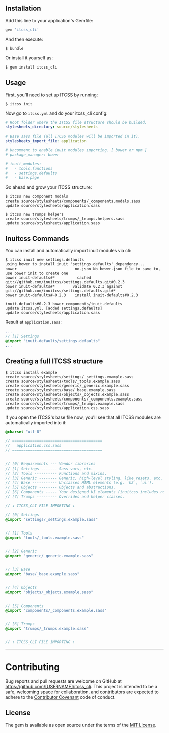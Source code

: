 ## Installation

Add this line to your application's Gemfile:

```ruby
gem 'itcss_cli'
```

And then execute:

    $ bundle

Or install it yourself as:

    $ gem install itcss_cli

## Usage

First, you'll need to set up ITCSS by running:

    $ itcss init
    
Now go to `itcss.yml` and do your itcss_cli config:

```yml
# Root folder where the ITCSS file structure should be builded.
stylesheets_directory: source/stylesheets

# Base sass file (all ITCSS modules will be imported in it).
stylesheets_import_file: application

# Uncomment to enable inuit modules importing. [ bower or npm ]
# package_manager: bower

# inuit_modules:
#   - tools.functions
#   - settings.defaults
#   - base.page
```

Go ahead and grow your ITCSS structure:
```{r, engine='bash'}
$ itcss new component modals
create source/stylesheets/components/_components.modals.sass
update source/stylesheets/application.sass

$ itcss new trumps helpers
create source/stylesheets/trumps/_trumps.helpers.sass
update source/stylesheets/application.sass
```

## Inuitcss Commands

You can install and automatically import inuit modules via cli:

```{r, engine='bash'}
$ itcss inuit new settings.defaults
using bower to install inuit 'settings.defaults' dependency...
bower                          no-json No bower.json file to save to, use bower init to create one
bower inuit-defaults#*          cached git://github.com/inuitcss/settings.defaults.git#0.2.3
bower inuit-defaults#*        validate 0.2.3 against git://github.com/inuitcss/settings.defaults.git#*
bower inuit-defaults#~0.2.3    install inuit-defaults#0.2.3

inuit-defaults#0.2.3 bower_components/inuit-defaults
update itcss.yml. [added settings.defaults]
update source/stylesheets/application.sass
```

Result at `application.sass`:
```sass
...
// [1] Settings
@import "inuit-defaults/settings.defaults"
...
```

## Creating a full ITCSS structure

```{r, engine='bash'}
$ itcss install example
create source/stylesheets/settings/_settings.example.sass
create source/stylesheets/tools/_tools.example.sass
create source/stylesheets/generic/_generic.example.sass
create source/stylesheets/base/_base.example.sass
create source/stylesheets/objects/_objects.example.sass
create source/stylesheets/components/_components.example.sass
create source/stylesheets/trumps/_trumps.example.sass
update source/stylesheets/application.css.sass
```

If you open the ITCSS's base file now, you'll see that all ITCSS modules are automatically imported into it:
```sass
@charset "utf-8"

// ========================================
//   application.css.sass
// ========================================


// [0] Requirements --- Vendor libraries
// [1] Settings ------- Sass vars, etc.
// [2] Tools ---------- Functions and mixins.
// [3] Generic -------- Generic, high-level styling, like resets, etc.
// [4] Base ----------- Unclasses HTML elements (e.g. `h2`, `ul`).
// [5] Objects -------- Objects and abstractions.
// [6] Components ----- Your designed UI elements (inuitcss includes none of these).
// [7] Trumps --------- Overrides and helper classes.

// ↓ ITCSS_CLI FILE IMPORTING ↓

// [0] Settings
@import "settings/_settings.example.sass"


// [1] Tools
@import "tools/_tools.example.sass"


// [2] Generic
@import "generic/_generic.example.sass"


// [3] Base
@import "base/_base.example.sass"


// [4] Objects
@import "objects/_objects.example.sass"


// [5] Components
@import "components/_components.example.sass"


// [6] Trumps
@import "trumps/_trumps.example.sass"


// ↑ ITCSS_CLI FILE IMPORTING ↑
```

---

# Contributing

Bug reports and pull requests are welcome on GitHub at https://github.com/[USERNAME]/itcss_cli. This project is intended to be a safe, welcoming space for collaboration, and contributors are expected to adhere to the [Contributor Covenant](http://contributor-covenant.org) code of conduct.


## License

The gem is available as open source under the terms of the [MIT License](http://opensource.org/licenses/MIT).

